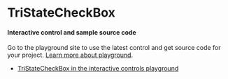 ﻿# TriStateCheckBox

<!-- TODO get an IMAGE to embed here -->

<!-- TODO get an SAMPLE CODE to embed here -->


<a name="interactive-control-and-sample-source-code"></a>
#### Interactive control and sample source code
Go to the playground site to use the latest control and get source code for your project.  [Learn more about playground](./top-extensions-controls-playground.md).

*  <a href="https://ms.portal.azure.com/?Microsoft_Azure_Playground=true#blade/Microsoft_Azure_Playground/ControlsIndexBlade/TriStateCheckBox_create_Playground" target="_blank">TriStateCheckBox in the interactive controls playground</a>
